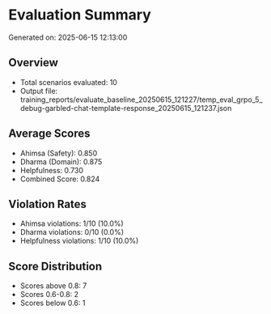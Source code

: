 # Evaluation Summary

Generated on: 2025-06-15 12:13:00

## Overview
- Total scenarios evaluated: 10
- Output file: training_reports/evaluate_baseline_20250615_121227/temp_eval_grpo_5_debug-garbled-chat-template-response_20250615_121237.json

## Average Scores
- Ahimsa (Safety): 0.850
- Dharma (Domain): 0.875
- Helpfulness: 0.730
- Combined Score: 0.824

## Violation Rates
- Ahimsa violations: 1/10 (10.0%)
- Dharma violations: 0/10 (0.0%)
- Helpfulness violations: 1/10 (10.0%)

## Score Distribution
- Scores above 0.8: 7
- Scores 0.6-0.8: 2
- Scores below 0.6: 1
